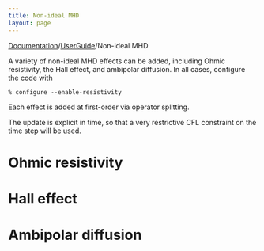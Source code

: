 ```yaml
---
title: Non-ideal MHD
layout: page
---
```


[Documentation]({{site.baseurl}}/AthenaDocs)/[UserGuide]({{site.baseurl}}/AthenaDocsUG)/Non-ideal MHD


A variety of non-ideal MHD effects can be added, including Ohmic resistivity, the Hall effect, and ambipolar diffusion.  In all cases,
configure the code with

	% configure --enable-resistivity

Each effect is added at first-order via operator splitting.

The update is explicit in time, so that a very restrictive CFL constraint on the time step will be used.

Ohmic resistivity
=================

Hall effect
===========

Ambipolar diffusion
===================
